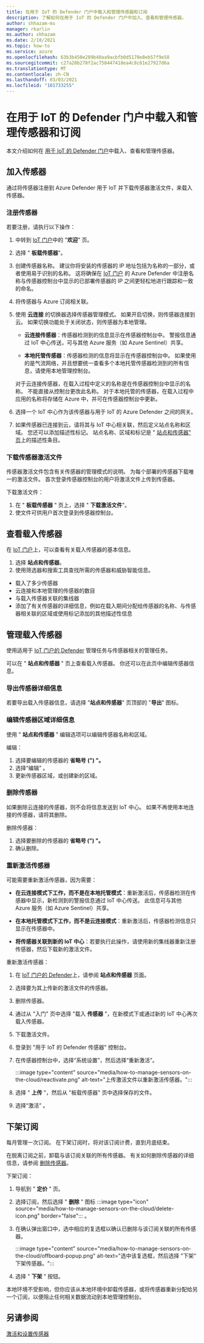 ```yaml
---
title: 在用于 IoT 的 Defender 门户中载入和管理传感器和订阅
description: 了解如何在用于 IoT 的 Defender 门户中加入、查看和管理传感器。
author: shhazam-ms
manager: rkarlin
ms.author: shhazam
ms.date: 2/18/2021
ms.topic: how-to
ms.service: azure
ms.openlocfilehash: 63b3b450e289b40aa9acbfb0d5170e8eb57f9e58
ms.sourcegitcommit: c27a20b278f2ac758447418ea4c8c61e27927d6a
ms.translationtype: MT
ms.contentlocale: zh-CN
ms.lasthandoff: 03/03/2021
ms.locfileid: "101733255"
---
```

# <a name="onboard-and-manage-sensors-and-subscriptions-in-the-defender-for-iot-portal"></a>在用于 IoT 的 Defender 门户中载入和管理传感器和订阅

本文介绍如何在 [用于 IoT 的 Defender 门户](https://portal.azure.com/#blade/Microsoft_Azure_IoT_Defender/IoTDefenderDashboard/Getting_Started)中载入、查看和管理传感器。

## <a name="onboard-sensors"></a>加入传感器

通过将传感器注册到 Azure Defender 用于 IoT 并下载传感器激活文件，来载入传感器。

### <a name="register-the-sensor"></a>注册传感器

若要注册，请执行以下操作：

1. 中转到 [IoT 门户](https://portal.azure.com/#blade/Microsoft_Azure_IoT_Defender/IoTDefenderDashboard/Getting_Started)中的 "**欢迎**" 页。
1. 选择 " **板载传感器**"。
1. 创建传感器名称。 建议你将安装的传感器的 IP 地址包括为名称的一部分，或者使用易于识别的名称。 这将确保在 [IoT 门户](https://portal.azure.com/#blade/Microsoft_Azure_IoT_Defender/IoTDefenderDashboard/Getting_Started) 的 Azure Defender 中注册名称与传感器控制台中显示的已部署传感器的 IP 之间更轻松地进行跟踪和一致的命名。
1. 将传感器与 Azure 订阅相关联。
1. 使用 **云连接** 的切换器选择传感器管理模式。 如果开启切换，则传感器连接到云。 如果切换功能处于关闭状态，则传感器为本地管理。

   - **云连接传感器**：传感器检测到的信息显示在传感器控制台中。 警报信息通过 IoT 中心传送，可与其他 Azure 服务（如 Azure Sentinel）共享。

   - **本地托管传感器**：传感器检测的信息将显示在传感器控制台中。 如果使用的是气流网络，并且想要统一查看多个本地托管传感器检测到的所有信息，请使用本地管理控制台。

   对于云连接传感器，在载入过程中定义的名称是在传感器控制台中显示的名称。 不能直接从控制台更改此名称。 对于本地托管的传感器，在载入过程中应用的名称将存储在 Azure 中，并可在传感器控制台中更新。

1. 选择一个 IoT 中心作为该传感器与用于 IoT 的 Azure Defender 之间的网关。
1. 如果传感器已连接到云，请将其与 IoT 中心相关联，然后定义站点名称和区域。 您还可以添加描述性标记。 站点名称、区域和标记是 " [站点和传感器" 页](#view-onboarded-sensors)上的描述性条目。

### <a name="download-the-sensor-activation-file"></a>下载传感器激活文件

传感器激活文件包含有关传感器的管理模式的说明。 为每个部署的传感器下载唯一的激活文件。 首次登录传感器控制台的用户将激活文件上传到传感器。

下载激活文件：

1. 在 " **板载传感器** " 页上，选择 " **下载激活文件**"。
1. 使文件可供用户首次登录到传感器控制台。

## <a name="view-onboarded-sensors"></a>查看载入传感器

在 [IoT 门户](https://portal.azure.com/#blade/Microsoft_Azure_IoT_Defender/IoTDefenderDashboard/Getting_Started)上，可以查看有关载入传感器的基本信息。

1. 选择 **站点和传感器**。
1. 使用筛选器和搜索工具查找所需的传感器和威胁智能信息。

- 载入了多少传感器
- 云连接和本地管理的传感器的数目
- 与载入传感器关联的集线器
- 添加了有关传感器的详细信息，例如在载入期间分配给传感器的名称、与传感器相关联的区域或使用标记添加的其他描述性信息

## <a name="manage-onboarded-sensors"></a>管理载入传感器

使用适用于 [IoT 门户的 Defender](https://portal.azure.com/#blade/Microsoft_Azure_IoT_Defender/IoTDefenderDashboard/Getting_Started) 管理任务与传感器相关的管理任务。

可以在 " **站点和传感器** " 页上查看载入传感器。 你还可以在此页中编辑传感器信息。

### <a name="export-sensor-details"></a>导出传感器详细信息

若要导出载入传感器信息，请选择 "**站点和传感器**" 页顶部的 "**导出**" 图标。

### <a name="edit-sensor-zone-details"></a>编辑传感器区域详细信息

使用 " **站点和传感器** " 编辑选项可以编辑传感器名称和区域。

编辑：

1. 选择要编辑的传感器的 **省略号** **(") "。**
1. 选择“编辑”  。
1. 更新传感器区域，或创建新的区域。

### <a name="delete-a-sensor"></a>删除传感器

如果删除云连接的传感器，则不会将信息发送到 IoT 中心。 如果不再使用本地连接的传感器，请将其删除。

删除传感器：

1. 选择要删除的传感器的 **省略号 (") "。**
1. 确认删除。

### <a name="reactivate-a-sensor"></a>重新激活传感器 

可能需要重新激活传感器，因为需要：

- **在云连接模式下工作，而不是在本地托管模式**：重新激活后，传感器检测在传感器中显示，新检测到的警报信息通过 IoT 中心传送。 此信息可与其他 Azure 服务（如 Azure Sentinel）共享。

- **在本地托管模式下工作，而不是云连接模式**：重新激活后，传感器检测信息只显示在传感器中。

- **将传感器关联到新的 IoT 中心**：若要执行此操作，请使用新的集线器重新注册传感器，然后下载新的激活文件。

重新激活传感器：

1. 在 [IoT 门户的 Defender](https://portal.azure.com/#blade/Microsoft_Azure_IoT_Defender/IoTDefenderDashboard/Getting_Started)上，请参阅 **站点和传感器** 页面。

2. 选择要为其上传新的激活文件的传感器。

3. 删除传感器。

4. 通过从 "入门" 页中选择 "载入 **传感器** "，在新模式下或通过新的 IoT 中心再次载入传感器。

5. 下载激活文件。

1. 登录到 "用于 IoT 的 Defender 传感器" 控制台。

7. 在传感器控制台中，选择“系统设置”，然后选择“重新激活”。

   :::image type="content" source="media/how-to-manage-sensors-on-the-cloud/reactivate.png" alt-text="上传激活文件以重新激活传感器。":::

8. 选择 " **上传** "，然后从 "板载传感器" 页中选择保存的文件。

9. 选择“激活”  。

## <a name="offboard-a-subscription"></a>下架订阅

每月管理一次订阅。 在下架订阅时，将对该订阅计费，直到月底结束。 

在脱离订阅之前，卸载与该订阅关联的所有传感器。 有关如何删除传感器的详细信息，请参阅 [删除传感器](#delete-a-sensor)。 

下架订阅：

1. 导航到 " **定价** " 页。
1. 选择订阅，然后选择 " **删除** " 图标 :::image type="icon" source="media/how-to-manage-sensors-on-the-cloud/delete-icon.png" border="false"::: 。
1. 在确认弹出窗口中，选中相应的复选框以确认已删除与该订阅关联的所有传感器。

    :::image type="content" source="media/how-to-manage-sensors-on-the-cloud/offboard-popup.png" alt-text="选中该复选框，然后选择 &quot;下架&quot; 下架传感器。":::

1. 选择 " **下架** " 按钮。 

本地环境不受影响，但你应该从本地环境中卸载传感器，或将传感器重新分配给另一个订阅，以便阻止任何相关数据流动到本地管理控制台。 

## <a name="see-also"></a>另请参阅

[激活和设置传感器](how-to-activate-and-set-up-your-sensor.md)
